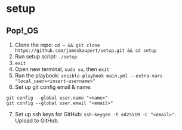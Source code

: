 # setup

## Pop!_OS
1. Clone the repo: `cd ~ && git clone https://github.com/jameskaupert/setup.git && cd setup`
2. Run setup script: `./setup`
3. `exit`
4. Open new terminal, `sudo su`, then `exit`
5. Run the playbook: `ansible-playbook main.yml --extra-vars "local_user=<insert-username>"`
6. Set up git config email & name:
```
git config --global user.name "<name>"
git config --global user.email "<email>"
```
7. Set up ssh keys for GitHub: `ssh-keygen -t ed25519 -C "<email>"`. Upload to GitHub.
